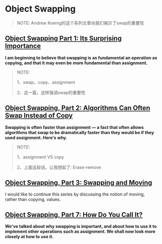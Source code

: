 # Object Swapping

> NOTE: Andrew Koenig的这个系列文章向我们揭示了swap的重要性

## [Object Swapping Part 1: Its Surprising Importance](https://www.drdobbs.com/cpp/object-swapping-part-1-its-surprising-im/232602568)

**I am beginning to believe that swapping is as fundamental an operation as copying, and that it may even be more fundamental than assignment.**

> NOTE: 
>
> 1、swap、copy、assignment
>
> 2、这一篇，这样强调swap的重要性

## [Object Swapping, Part 2: Algorithms Can Often Swap Instead of Copy](https://www.drdobbs.com/cpp/object-swapping-part-2-algorithms-can-of/232602979)

**Swapping is often faster than assignment — a fact that often allows algorithms that swap to be dramatically faster than they would be if they used assignment. Here's why.**

> NOTE: 
>
> 1、assignment VS copy
>
> 2、上面这段话，让我想起了: Erase-remove

## [Object Swapping, Part 3: Swapping and Moving](https://www.drdobbs.com/cpp/object-swapping-part-3-swapping-and-movi/232700458)

I would like to continue this series by discussing the notion of moving, rather than copying, values.

## [Object Swapping, Part 7: How Do You Call It?](https://www.drdobbs.com/cpp/object-swapping-part-7-how-do-you-call-i/232900925)

**We've talked about why swapping is important, and about how to use it to implement other operations such as assignment. We shall now look more closely at how to use it.**